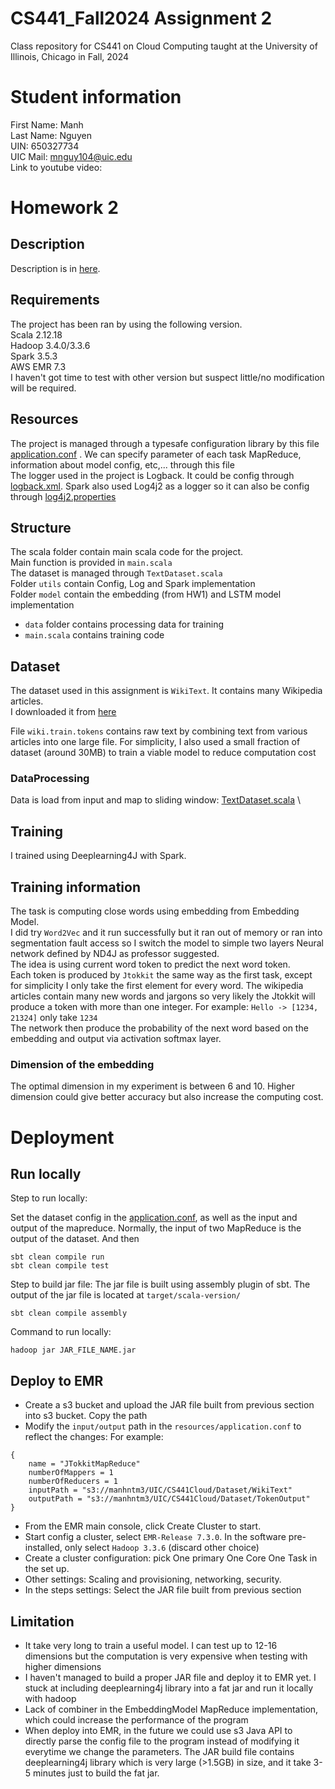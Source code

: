 # CS441_Fall2024 Assignment 2
Class repository for CS441 on Cloud Computing taught at the University of Illinois, Chicago in Fall, 2024


# Student information
First Name: Manh \
Last Name: Nguyen \
UIN: 650327734 \
UIC Mail: mnguy104@uic.edu \
Link to youtube video: 

# Homework 2
## Description
Description is in [here](./Homeworks/Homework2.md).
## Requirements
The project has been ran by using the following version. \
Scala 2.12.18 \
Hadoop 3.4.0/3.3.6 \
Spark 3.5.3 \
AWS EMR 7.3 \
I haven't got time to test with other version but suspect little/no modification will be required.

## Resources
The project is managed through a typesafe configuration library by this file [application.conf](./src/main/resources/application.conf) . We can specify parameter of each task MapReduce, information about model config, etc,... through this file \
The logger used in the project is Logback. It could be config through [logback.xml](./src/main/resources/logback.xml). Spark also used Log4j2 as a logger so it can also be config through [log4j2.properties](./src/main/resources/log4j2.properties)

## Structure

The scala folder contain main scala code for the project. \
Main function is provided in `main.scala` \
The dataset is managed through `TextDataset.scala` \
Folder `utils` contain Config, Log and Spark implementation \
Folder `model` contain the embedding (from HW1) and LSTM model implementation
- `data` folder contains processing data for training
- `main.scala` contains training code

## Dataset

The dataset used in this assignment is `WikiText`. It contains many Wikipedia articles. \
I downloaded it from [here](https://developer.ibm.com/exchanges/data/all/wikitext-103/) 

File `wiki.train.tokens` contains raw text by combining text from various articles into one large file.
For simplicity, I also used a small fraction of dataset (around 30MB) to train a viable model to reduce computation cost

### DataProcessing
Data is load from input and map to sliding window: [TextDataset.scala](./src/main/scala/TextDataset.scala) \

## Training
I trained using Deeplearning4J with Spark. 

## Training information
The task is computing close words using embedding from Embedding Model. \
I did try `Word2Vec` and it run successfully but it ran out of memory or ran into segmentation fault access so I switch the model to simple two layers Neural network defined by ND4J as professor suggested. \
The idea is using current word token to predict the next word token. \
Each token is produced by `Jtokkit` the same way as the first task, except for simplicity I only take the first element for every word. The wikipedia articles contain many new words and jargons so very likely the Jtokkit will produce a token with more than one integer. For example:  `Hello -> [1234, 21324]` only take `1234` \
The network then produce the probability of the next word based on the embedding and output via activation softmax layer. 

### Dimension of the embedding

The optimal dimension in my experiment is between 6 and 10. Higher dimension could give better accuracy but also increase the computing cost.

# Deployment

## Run locally

Step to run locally:

Set the dataset config in the [application.conf](./src/main/resources/application.conf), as well as the input and output of the mapreduce. Normally, the input of two MapReduce is the output of the dataset.
And then 
```
sbt clean compile run
sbt clean compile test
```

Step to build jar file: The jar file is built using assembly plugin of sbt. The output of the jar file is located at `target/scala-version/`
```
sbt clean compile assembly
```

Command to run locally: 
```
hadoop jar JAR_FILE_NAME.jar
```

## Deploy to EMR

- Create a s3 bucket and upload the JAR file built from previous section into s3 bucket. Copy the path
- Modify the `input/output` path in the `resources/application.conf` to reflect the changes:
For example: 
```
{
    name = "JTokkitMapReduce"
    numberOfMappers = 1
    numberOfReducers = 1
    inputPath = "s3://manhntm3/UIC/CS441Cloud/Dataset/WikiText"
    outputPath = "s3://manhntm3/UIC/CS441Cloud/Dataset/TokenOutput"
}
```
- From the EMR main console, click Create Cluster to start. 
- Start config a cluster, select `EMR-Release 7.3.0`. In the software pre-installed, only select `Hadoop 3.3.6` (discard other choice) 
- Create a cluster configuration: pick One primary One Core One Task in the set up. 
- Other settings: Scaling and provisioning, networking, security. 
- In the steps settings: Select the JAR file built from previous section 


## Limitation
- It take very long to train a useful model. I can test up to 12-16 dimensions but the computation is very expensive when testing with higher dimensions
- I haven't managed to build a proper JAR file and deploy it to EMR yet. I stuck at including deeplearning4j library into a fat jar and run it locally with hadoop
- Lack of combiner in the EmbeddingModel MapReduce implementation, which could increase the performance of the program 
- When deploy into EMR, in the future we could use s3 Java API to directly parse the config file to the program instead of modifying it everytime we change the parameters. The JAR build file contains deeplearning4j library which is very large (>1.5GB) in size, and it take 3-5 minutes just to build the fat jar.
